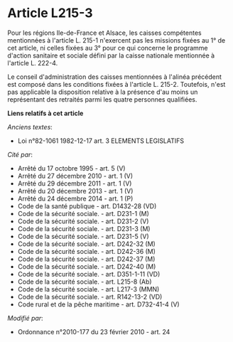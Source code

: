 # Article L215-3

Pour les régions Ile-de-France et Alsace, les caisses compétentes mentionnées à l'article L. 215-1 n'exercent pas les
missions fixées au 1° de cet article, ni celles fixées au 3° pour ce qui concerne le programme d'action sanitaire et sociale
défini par la caisse nationale mentionnée à l'article L. 222-4. 

Le conseil d'administration des caisses mentionnées à l'alinéa précédent est composé dans les conditions fixées à l'article
L. 215-2. Toutefois, n'est pas applicable la disposition relative à la présence d'au moins un représentant des retraités
parmi les quatre personnes qualifiées.

**Liens relatifs à cet article**

_Anciens textes_:

  - Loi n°82-1061 1982-12-17 art. 3 ELEMENTS LEGISLATIFS

_Cité par_:

  - Arrêté du 17 octobre 1995 - art. 5 (V)
  - Arrêté du 27 décembre 2010 - art. 1 (V)
  - Arrêté du 29 décembre 2011 - art. 1 (V)
  - Arrêté du 20 décembre 2013 - art. 1 (V)
  - Arrêté du 24 décembre 2014 - art. 1 (P)
  - Code de la santé publique - art. D1432-28 (VD)
  - Code de la sécurité sociale. - art. D231-1 (M)
  - Code de la sécurité sociale. - art. D231-2 (V)
  - Code de la sécurité sociale. - art. D231-3 (M)
  - Code de la sécurité sociale. - art. D231-5 (V)
  - Code de la sécurité sociale. - art. D242-32 (M)
  - Code de la sécurité sociale. - art. D242-36 (M)
  - Code de la sécurité sociale. - art. D242-37 (M)
  - Code de la sécurité sociale. - art. D242-40 (M)
  - Code de la sécurité sociale. - art. D351-1-11 (VD)
  - Code de la sécurité sociale. - art. L215-8 (Ab)
  - Code de la sécurité sociale. - art. L217-3 (MMN)
  - Code de la sécurité sociale. - art. R142-13-2 (VD)
  - Code rural et de la pêche maritime - art. D732-41-4 (V)

_Modifié par_:

  - Ordonnance n°2010-177 du 23 février 2010 - art. 24
